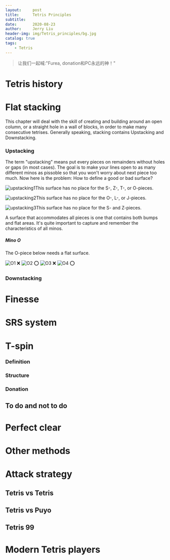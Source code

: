 ```yaml
---
layout:     post
title:      Tetris Principles
subtitle:   
date:       2020-08-23
author:     Jerry Liu
header-img: img/Tetris_principles/bg.jpg
catalog: true
tags:
    - Tetris
---
```


> 让我们一起喊:"Furea, donation和PC永远的神！"

# Tetris history

# Flat stacking

This chapter will deal with the skill of creating and building around an open column, or a straight hole in a wall of blocks, in order to make many consecutive tetrises. Generally speaking, stacking contains Upstacking and Downstacking. 

### Upstacking

The term "upstacking" means put every pieces on remainders without holes or gaps (in most cases). The goal is to make your lines open to as many different minos as pissoble so that you won't worry about next piece too much. Now here is the problem: How to define a good or bad surface?

![upstacking1]({{baseurl}}\img\Tetris\upstacking1.png)This surface has no place for the S-, Z-, T-, or O-pieces.

![upstacking2]({{baseurl}}\img\Tetris\upstacking2.png)This surface has no place for the O-, L-, or J-pieces.

![upstacking3]({{baseurl}}\img\Tetris\upstacking3.png)This surface has no place for the S- and Z-pieces.

A surface that accommodates all pieces is one that contains both bumps and flat areas. It's quite important to capture and remember the characteristics of all minos.

##### Mino O

The O-piece below needs a flat surface.

![O1]({{baseurl}}\img\Tetris\O_1.png) :x:
![O2]({{baseurl}}\img\Tetris\O_2.png) :o:
![O3]({{baseurl}}\img\Tetris\O_3.png) :x:
![O4]({{baseurl}}\img\Tetris\O_4.png) :o:



### Downstacking

# Finesse

# SRS system

# T-spin

### Definition

### Structure

### Donation

## To do and not to do

# Perfect clear

# Other methods

# Attack strategy

## Tetris vs Tetris

## Tetris vs Puyo

## Tetris 99

# Modern Tetris players

# 
